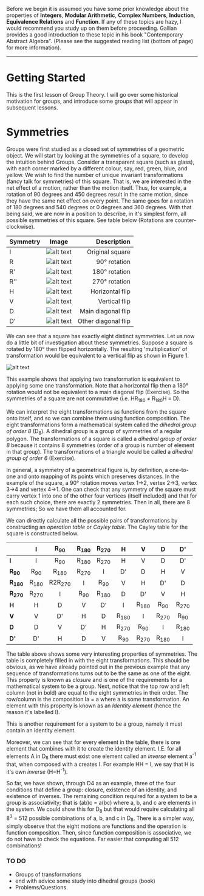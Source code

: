 Before we begin it is assumed you have some prior knowledge about the properties of **Integers**, **Modular Arithmetic**,
**Complex Numbers**, **Induction**, **Equivalence Relations** and **Function**. If any of these topics are hazy, I would recommend
you study up on them before proceeding. Gallian provides a good introduction to these topic in his book "Contemporary Abstract Algebra".
(Please see the suggested reading list (bottom of page) for more information).

***

# Getting Started

This is the first lesson of Group Theory. I will go over some historical motivation for groups, and introduce some groups that will appear in subsequent lessons.

# Symmetries
Groups were first studied as a closed set of symmetries of a geometric object.
We will start by looking at the symmetries of a square, to develop the intuition
behind Groups.
Consider a transparent square (such as glass), with each corner marked by a different colour, say,
red, green, blue, and yellow. We wish to find the number of unique invariant transformations (fancy talk for symmetries) of this square.
That is, we are interested in the net effect of a motion, rather than the motion itself.
Thus, for example, a rotation of 90 degrees and 450 degrees result in the same motion, since they have
the same net effect on every point. The same goes for a rotation of 180 degrees and 540 degrees or
0 degrees and 360 degrees.
With that being said, we are now in a position to describe, in it's simplest form, all possible
symmetries of this square. See table below (Rotations are counter-clockwise).

 | Symmetry |                                    Image                                                | Description         |
 | :---     |                                    :----:                                               |         ---:        |
 | I        | ![alt text](https://github.com/davybob/GroupTheory/images/I.png "Original square")      | Original square     |
 | R        | ![alt text](https://github.com/davybob/GroupTheory/images/R.png "90° rotation")         | 90° rotation        |
 | R'       | ![alt text](https://github.com/davybob/GroupTheory/images/R2.png "180° rotation")       | 180° rotation       |
 | R''      | ![alt text](https://github.com/davybob/GroupTheory/images/R3.png "270° rotation")       | 270° rotation       |
 | H        | ![alt text](https://github.com/davybob/GroupTheory/images/H.png "Horizontal flip")      | Horizontal flip     |
 | V        | ![alt text](https://github.com/davybob/GroupTheory/images/V.png "Vertical flip")        | Vertical flip       |
 | D        | ![alt text](https://github.com/davybob/GroupTheory/images/D.png "Main diagonal flip")   | Main diagonal flip  |
 | D'       | ![alt text](https://github.com/davybob/GroupTheory/images/D2.png "Other diagonal flip") | Other diagonal flip |   


We can see that a square has exactly eight distinct symmetries.
Let us now do a little bit of investigation about these symmetries. Suppose a square
is rotated by 180° then flipped horizontally. The resulting 'multiplication' of transformation would be
equivalent to a vertical flip as shown in Figure 1.

![alt text](https://github.com/davybob/GroupTheory/images/D2.png "Other diagonal flip")

This example shows that applying two transformation is equivalent to applying some one
transformation.
Note that a horizontal flip then a 180° rotation would not be equivalent to a main diagonal flip (Exercise). So
the symmetries of a square are not commutative (i.e. HR<sub>180</sub> ≠ R<sub>180</sub>H = D).


We can interpret the eight transformations as functions from the square onto itself, and so we can combine them
using function composition. The eight transformations form a mathematical system called the *dihedral group of order 8* (D<sub>8</sub>).
A dihedral group is a group of symmetries of a regular polygon. The transformations of a square is called a *dihedral group of order 8* because
it contains 8 symmetries (order of a group is number of element in that group).
The transformations of a triangle would be called a *dihedral group of order 6* (Exercise).

In general, a symmetry of a geometrical figure is, by definition, a one-to-one and onto mapping of its points
which preserves distances. In the example of the square, a 90° rotation moves vertex 1->2, vertex 2->3, vertex 3->4 and
vertex 4->1. One can check that any symmetry of the square must carry vertex 1 into one of the other four vertices (itself included)
and that for each such choice, there are exactly 2 symmetries. Then in all, there are 8 symmetries; So we have them all accounted for.

We can directly calculate all the possible pairs of transformations by constructing an *operation table* or *Cayley table*. The
Cayley table for the square is constructed below.

|                     | **I**           | **R<sub>90</sub>** | **R<sub>180</sub>** | **R<sub>270</sub>** | **H**           | **V**           | **D**            | **D'**          |
| :---                | :----:          | :----:             | :----:              | :----:              | :----:          | :----:          | :----:           | :----:          |
| **I**               | I               | R<sub>90</sub>     | R<sub>180</sub>     | R<sub>270</sub>     | H               | V               | D                | D'              |
| **R<sub>90</sub>**  | R<sub>90</sub>  | R<sub>180</sub>    | R<sub>270</sub>     | I                   | D'              | D               | H                | V               |
| **R<sub>180</sub>** | R<sub>180</sub> | R2R<sub>270</sub>  | I                   | R<sub>90</sub>      | V               | H               | D'               | D               |
| **R<sub>270</sub>** | R<sub>270</sub> | I                  | R<sub>90</sub>      | R<sub>180</sub>     | D               | D'              | V                | H               |
| **H**               | H               | D                  | V                   | D'                  | I               | R<sub>180</sub> | R<sub>90</sub>   | R<sub>270</sub> |
| **V**               | V               | D'                 | H                   | D                   | R<sub>180</sub> | I               | R<sub>270</sub>  | R<sub>90</sub>  |
| **D**               | D               | V                  | D'                  | H                   | R<sub>270</sub> | R<sub>90</sub>  | I                | R<sub>180</sub> |
| **D'**              | D'              | H                  | D                   | V                   | R<sub>90</sub>  | R<sub>270</sub> | R<sub>180</sub>  | I               |

The table above shows some very interesting properties of symmetries. The table is completely
filled in with the eight transformations. This should be obvious, as we have already pointed out
in the previous example that any sequence of transformations turns out to be the same as one of the
eight. This property is known as *closure* and is one of the requirements for a mathematical system
to be a group.
Next, notice that the top row and left column (not in bold) are equal to the eight
symmetries in their order. The row/column is the composition Ia = a where a is some transformation.
An element with this property is known as an *Identity element* (hence the reason it's labelled I).

This is another requirement for a system to be a group, namely it must contain an identity element.

Moreover, we can see that for every element in the table, there is one element that combines with it
to create the identity element. I.E. for all elements A in D<sub>8</sub> there must exist one element
called an *inverse* element a<sup>-1</sup> that, when composed with a creates I.
For example HH = I, we say that H is it's own *inverse* (H=H<sup>-1</sup>).

So far, we have shown, through D4 as an example, three of the four conditions that define a group: closure, existence of an identity,
and existence of inverses. The remaining condition required for a system to be a group is associativity; that is (ab)c = a(bc) where
a, b, and c are elements in the system.
We could show this for D<sub>8</sub> but that would require calculating all 8<sup>3</sup> = 512 possible combinations of a, b, and c in D<sub>8</sub>.
There is a simpler way, simply observe that the eight motions are functions and the operation is function composition. Then,
since function composition is associative, we do not have to check the equations. Far easier that computing all 512 combinations!

### TO DO
* Groups of transformations
* end with advice some study into dihedral groups (book)
* Problems/Questions
